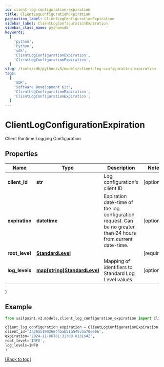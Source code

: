 ```yaml
---
id: client-log-configuration-expiration
title: ClientLogConfigurationExpiration
pagination_label: ClientLogConfigurationExpiration
sidebar_label: ClientLogConfigurationExpiration
sidebar_class_name: pythonsdk
keywords:
  [
    'python',
    'Python',
    'sdk',
    'ClientLogConfigurationExpiration',
    'ClientLogConfigurationExpiration',
  ]
slug: /tools/sdk/python/v3/models/client-log-configuration-expiration
tags:
  [
    'SDK',
    'Software Development Kit',
    'ClientLogConfigurationExpiration',
    'ClientLogConfigurationExpiration',
  ]
---
```


# ClientLogConfigurationExpiration

Client Runtime Logging Configuration

## Properties

| Name | Type | Description | Notes |
| --- | --- | --- | --- |
| **client_id** | **str** | Log configuration's client ID | [optional] |
| **expiration** | **datetime** | Expiration date-time of the log configuration request. Can be no greater than 24 hours from current date-time. | [optional] |
| **root_level** | [**StandardLevel**](standard-level) |  | [required] |
| **log_levels** | [**map[string]StandardLevel**](standard-level) | Mapping of identifiers to Standard Log Level values | [optional] |

}

## Example

```python
from sailpoint.v3.models.client_log_configuration_expiration import ClientLogConfigurationExpiration

client_log_configuration_expiration = ClientLogConfigurationExpiration(
client_id='3a38a51992e8445ab51a549c0a70ee66',
expiration='2024-11-06T01:31:08.013164Z',
root_level='INFO',
log_levels=INFO
)

```

[[Back to top]](#)
